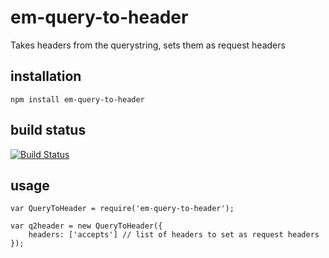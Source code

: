 # em-query-to-header

Takes headers from the querystring, sets them as request headers

## installation

	npm install em-query-to-header

## build status

[![Build Status](https://travis-ci.org/eventEmitter/em-query-to-header.png?branch=master)](https://travis-ci.org/eventEmitter/em-query-to-header)


## usage

	var QueryToHeader = require('em-query-to-header');

	var q2header = new QueryToHeader({
		headers: ['accepts'] // list of headers to set as request headers
	});